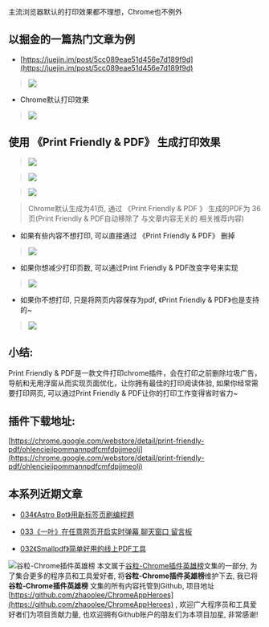 主流浏览器默认的打印效果都不理想，Chrome也不例外

## 以掘金的一篇热门文章为例
- [https://juejin.im/post/5cc089eae51d456e7d189f9d](https://juejin.im/post/5cc089eae51d456e7d189f9d)

> ![](https://upload-images.jianshu.io/upload_images/3203841-4a532e1a8f308c3d.png?imageMogr2/auto-orient/strip%7CimageView2/2/w/1240)

- Chrome默认打印效果

> ![](https://upload-images.jianshu.io/upload_images/3203841-900e69911db6c2ad.png?imageMogr2/auto-orient/strip%7CimageView2/2/w/1240)

## 使用 《Print Friendly & PDF》 生成打印效果

> ![](https://upload-images.jianshu.io/upload_images/3203841-7c248152544f88b7.gif?imageMogr2/auto-orient/strip)

> ![](https://upload-images.jianshu.io/upload_images/3203841-b33ba18555d74ba4.png?imageMogr2/auto-orient/strip%7CimageView2/2/w/1240)

> ![](https://upload-images.jianshu.io/upload_images/3203841-758cdb93ba199424.png?imageMogr2/auto-orient/strip%7CimageView2/2/w/1240)

> Chrome默认生成为41页, 通过 《Print Friendly & PDF 》 生成的PDF为 36页(Print Friendly & PDF自动移除了 与文章内容无关的 相关推荐内容)

- 如果有些内容不想打印, 可以直接通过 《Print Friendly & PDF》 删掉

> ![](https://upload-images.jianshu.io/upload_images/3203841-a6c27797fdeb8d73.gif?imageMogr2/auto-orient/strip)

- 如果你想减少打印页数, 可以通过Print Friendly & PDF改变字号来实现

> ![](https://upload-images.jianshu.io/upload_images/3203841-c0daa7bafb2570af.gif?imageMogr2/auto-orient/strip)

- 如果你不想打印, 只是将网页内容保存为pdf, 《Print Friendly & PDF》也是支持的~

> ![](https://upload-images.jianshu.io/upload_images/3203841-b763c0c1338a0e50.gif?imageMogr2/auto-orient/strip)

## 小结:
Print Friendly & PDF是一款文件打印chrome插件，会在打印之前删除垃圾广告，导航和无用浮窗从而实现页面优化，让你拥有最佳的打印阅读体验, 如果你经常需要打印网页, 可以通过Print Friendly & PDF让你的打印工作变得省时省力~

## 插件下载地址:
[https://chrome.google.com/webstore/detail/print-friendly-pdf/ohlencieiipommannpdfcmfdpjjmeolj](https://chrome.google.com/webstore/detail/print-friendly-pdf/ohlencieiipommannpdfcmfdpjjmeolj)

## 本系列近期文章
- [034《Astro Bot》用新标签页刷编程题](https://zhaoolee.gitbooks.io/chrome/content/034astro-bot.html)

- [033《一叶》在任意网页开启实时弹幕 聊天窗口 留言板](https://zhaoolee.gitbooks.io/chrome/content/033.html)

- [032《Smallpdf》简单好用的线上PDF工具](https://zhaoolee.gitbooks.io/chrome/content/032smallpdf300b-jian-dan-hao-yong-de-xian-shang-pdf-gong-ju.html)



![谷粒-Chrome插件英雄榜](https://upload-images.jianshu.io/upload_images/3203841-4f0b239a3bb43be8.jpg)
本文属于[谷粒-Chrome插件英雄榜](https://www.jianshu.com/nb/27879124)文集的一部分, 为了集合更多的程序员和工具爱好者, 将**谷粒-Chrome插件英雄榜**维护下去, 我已将**谷粒-Chrome插件英雄榜** 文集的所有内容托管到Github, 项目地址[https://github.com/zhaoolee/ChromeAppHeroes](https://github.com/zhaoolee/ChromeAppHeroes) , 欢迎广大程序员和工具爱好者们为项目贡献力量, 也欢迎拥有Github账户的朋友们为本项目加星, 非常感谢!




